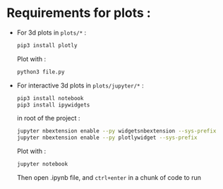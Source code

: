 # Requirements for plots :

- For 3d plots in `plots/*` :
    ```bash
    pip3 install plotly
    ```
    Plot with :
    ```bash
    python3 file.py
    ```

- For interactive 3d plots in `plots/jupyter/*` :

    ```bash
    pip3 install notebook
    pip3 install ipywidgets
    ```
    in root of the project :
    ```bash
    jupyter nbextension enable --py widgetsnbextension --sys-prefix
    jupyter nbextension enable --py plotlywidget --sys-prefix
    ```
    Plot with :
    ```bash
    jupyter notebook
    ```
    Then open .ipynb file, and `ctrl+enter` in a chunk of code to run 
